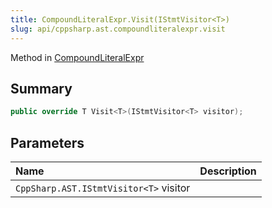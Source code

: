 ```yaml
---
title: CompoundLiteralExpr.Visit(IStmtVisitor<T>)
slug: api/cppsharp.ast.compoundliteralexpr.visit
---
```

Method in [CompoundLiteralExpr](/api/cppsharp/ast/compoundliteralexpr)

## Summary



```csharp
public override T Visit<T>(IStmtVisitor<T> visitor);
```

## Parameters

|Name|Description|
|:---|:---|
|`CppSharp.AST.IStmtVisitor<T>` visitor||

